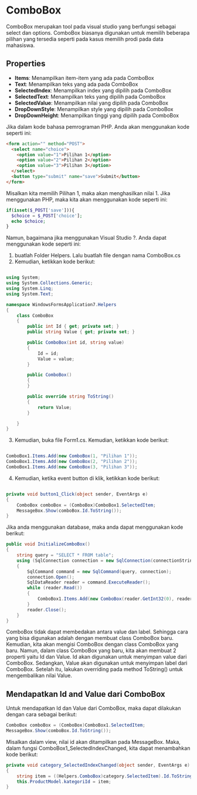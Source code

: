 # ComboBox

ComboBox merupakan tool pada visual studio yang berfungsi sebagai select dan options. ComboBox biasanya digunakan untuk memilih beberapa pilihan yang tersedia seperti pada kasus memilih prodi pada data mahasiswa.

## Properties

- **Items**: Menampilkan item-item yang ada pada ComboBox
- **Text**: Menampilkan teks yang ada pada ComboBox
- **SelectedIndex**: Menampilkan index yang dipilih pada ComboBox
- **SelectedText**: Menampilkan teks yang dipilih pada ComboBox
- **SelectedValue**: Menampilkan nilai yang dipilih pada ComboBox
- **DropDownStyle**: Menampilkan style yang dipilih pada ComboBox
- **DropDownHeight**: Menampilkan tinggi yang dipilih pada ComboBox

Jika dalam kode bahasa pemrograman PHP. Anda akan menggunakan kode seperti ini:

```html
<form action="" method="POST">
  <select name="choice">
    <option value="1">Pilihan 1</option>
    <option value="2">Pilihan 2</option>
    <option value="3">Pilihan 3</option>
  </select>
  <button type="submit" name="save">Submit</button>
</form>
```

Misalkan kita memilih Pilihan 1, maka akan menghasilkan nilai 1. Jika menggunakan PHP, maka kita akan menggunakan kode seperti ini:

```php
if(isset($_POST['save'])){
  $choice = $_POST['choice'];
  echo $choice;
}
```

Namun, bagaimana jika menggunakan Visual Studio ?. Anda dapat menggunakan kode seperti ini:

1. buatlah Folder Helpers. Lalu buatlah file dengan nama ComboBox.cs
2. Kemudian, ketikkan kode berikut:

```csharp

using System;
using System.Collections.Generic;
using System.Linq;
using System.Text;

namespace WindowsFormsApplication7.Helpers
{
    class ComboBox
    {
        public int Id { get; private set; }
        public string Value { get; private set; }

        public ComboBox(int id, string value)
        {
            Id = id;
            Value = value;
        }

        public ComboBox()
        {
        }

        public override string ToString()
        {
            return Value;
        }

    }
}
```

3. Kemudian, buka file Form1.cs. Kemudian, ketikkan kode berikut:

```csharp

ComboBox1.Items.Add(new ComboBox(1, "Pilihan 1"));
ComboBox1.Items.Add(new ComboBox(2, "Pilihan 2"));
ComboBox1.Items.Add(new ComboBox(3, "Pilihan 3"));

```

4. Kemudian, ketika event button di klik, ketikkan kode berikut:

```csharp

private void button1_Click(object sender, EventArgs e)
{
    ComboBox comboBox = (ComboBox)ComboBox1.SelectedItem;
    MessageBox.Show(comboBox.Id.ToString());
}

```

Jika anda menggunakan database, maka anda dapat menggunakan kode berikut:

```csharp
public void InitializeComboBox()
{
    string query = "SELECT * FROM table";
    using (SqlConnection connection = new SqlConnection(connectionString))
    {
        SqlCommand command = new SqlCommand(query, connection);
        connection.Open();
        SqlDataReader reader = command.ExecuteReader();
        while (reader.Read())
        {
            ComboBox1.Items.Add(new ComboBox(reader.GetInt32(0), reader.GetString(1)));
        }
        reader.Close();
    }
}
```

ComboBox tidak dapat membedakan antara value dan label. Sehingga cara yang bisa digunakan adalah dengan membuat class ComboBox baru. Kemudian, kita akan mengisi ComboBox dengan class ComboBox yang baru. Namun, dalam class ComboBox yang baru, kita akan membuat 2 properti yaitu Id dan Value. Id akan digunakan untuk menyimpan value dari ComboBox. Sedangkan, Value akan digunakan untuk menyimpan label dari ComboBox. Setelah itu, lakukan overriding pada method ToString() untuk mengembalikan nilai Value.

## Mendapatkan Id and Value dari ComboBox

Untuk mendapatkan Id dan Value dari ComboBox, maka dapat dilakukan dengan cara sebagai berikut:

```csharp
ComboBox comboBox = (ComboBox)ComboBox1.SelectedItem;
MessageBox.Show(comboBox.Id.ToString());
```

Misalkan dalam view, nilai id akan ditampilkan pada MessageBox. Maka, dalam fungsi ComboBox1_SelectedIndexChanged, kita dapat menambahkan kode berikut:

```csharp
private void category_SelectedIndexChanged(object sender, EventArgs e)
{
    string item = ((Helpers.ComboBox)category.SelectedItem).Id.ToString();
    this.ProductModel.kategoriId = item;
}
```
